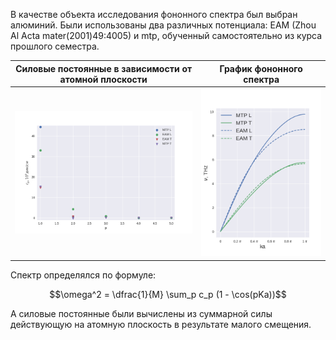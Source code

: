В качестве объекта исследования фононного спектра был выбран алюминий. Были использованы два различных потенциала: EAM (Zhou Al Acta mater(2001)49:4005) и mtp, обученный самостоятельно из курса прошлого семестра.

Силовые постоянные в зависимости от атомной плоскости | График фононного спектра
|---|---|
| ![](./imgs/force_consts.png) | ![](./imgs/spectre.png) |

Спектр определялся по формуле:

$$\omega^2 = \dfrac{1}{M} \sum_p c_p (1 - \cos(pKa))$$

А силовые постоянные были вычислены из суммарной силы действующую на атомную плоскость в результате малого смещения.